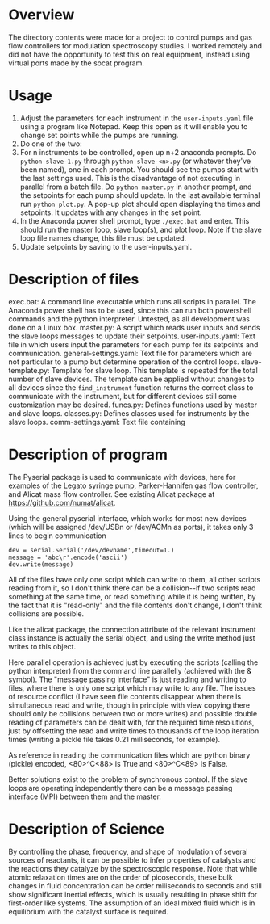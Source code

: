 # Overview

The directory contents were made for a project to control pumps and gas flow controllers for modulation spectroscopy studies. I worked remotely and did not have the opportunity to test this on real equipment, instead using virtual ports made by the socat program. 

# Usage
1. Adjust the parameters for each instrument in the `user-inputs.yaml` file using a program like Notepad. Keep this open as it will enable you to change set points while the pumps are running.
2. Do one of the two:
  1. For n instruments to be controlled, open up n+2 anaconda prompts. Do `python slave-1.py` through `python slave-<n>.py` (or whatever they've been named), one in each prompt. You should see the pumps start with the last settings used. This is the disadvantage of not executing in parallel from a batch file. Do `python master.py` in another prompt, and the setpoints for each pump should update. In the last available terminal run `python plot.py`. A pop-up plot should open displaying the times and setpoints. It updates with any changes in the set point.
  2. In the Anaconda power shell prompt, type `./exec.bat` and enter. This should run the master loop, slave loop(s), and plot loop. Note if the slave loop file names change, this file must be updated.
4. Update setpoints by saving to the user-inputs.yaml.

# Description of files
exec.bat: A command line executable which runs all scripts in parallel. The Anaconda power shell has to be used, since this can run both powershell commands and the python interpreter. Untested, as all development was done on a Linux box.
master.py: A script which reads user inputs and sends the slave loops messages to update their setpoints.
user-inputs.yaml: Text file in which users input the parameters for each pump for its setpoints and communication.
general-settings.yaml: Text file for parameters which are not particular to a pump but determine operation of the control loops.
slave-template.py: Template for slave loop. This template is repeated for the total number of slave devices. The template can be applied without changes to all devices since the `find_instrument` function returns the correct class to communicate with the instrument, but for different devices still some customization may be desired.
funcs.py: Defines functions used by master and slave loops.
classes.py: Defines classes used for instruments by the slave loops.
comm-settings.yaml: Text file containing 

# Description of program
The Pyserial package is used to communicate with devices, here for examples of the Legato syringe pump, Parker-Hannifen gas flow controller, and Alicat mass flow controller. See existing Alicat package at https://github.com/numat/alicat.

Using the general pyserial interface, which works for most new devices (which will be assigned /dev/USBn or /dev/ACMn as ports), it takes only 3 lines to begin communication

```
dev = serial.Serial('/dev/devname',timeout=1.)
message = 'abc\r'.encode('ascii')
dev.write(message)
```

All of the files have only one script which can write to them, all other scripts reading from it, so I don't think there can be a collision--if two scripts read something at the same time, or read something while it is being written, by the fact that it is "read-only" and the file contents don't change, I don't think collisions are possible.

Like the alicat package, the connection attribute of the relevant instrument class instance is actually the serial object, and using the write method just writes to this object. 

Here parallel operation is achieved just by executing the scripts (calling the python interpreter) from the command line parallelly (achieved with the & symbol). The "message passing interface" is just reading and writing to files, where there is only one script which may write to any file. The issues of resource conflict (I have seen file contents disappear when there is simultaneous read and write, though in principle with view copying there should only be collisions between two or more writes) and possible double reading of parameters can be dealt with, for the required time resolutions, just by offsetting the read and write times to thousands of the loop iteration times (writing a pickle file takes 0.21 milliseconds, for example).

As reference in reading the communication files which are python binary (pickle) encoded, <80>^C<88> is True and <80>^C<89> is False.

Better solutions exist to the problem of synchronous control. If the slave loops are operating independently there can be a message passing interface (MPI) between them and the master. 

# Description of Science

By controlling the phase, frequency, and shape of modulation of several sources of reactants, it can be possible to infer properties of catalysts and the reactions they catalyze by the spectroscopic response. Note that while atomic relaxation times are on the order of picoseconds, these bulk changes in fluid concentration can be order miliseconds to seconds and still show significant inertial effects, which is usually resulting in phase shift for first-order like systems. The assumption of an ideal mixed fluid which is in equilibrium with the catalyst surface is required.
